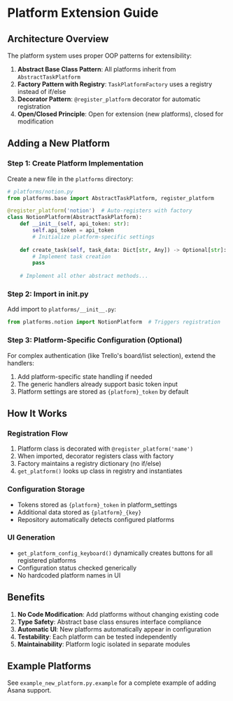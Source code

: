 # Platform Extension Guide

## Architecture Overview

The platform system uses proper OOP patterns for extensibility:

1. **Abstract Base Class Pattern**: All platforms inherit from `AbstractTaskPlatform`
2. **Factory Pattern with Registry**: `TaskPlatformFactory` uses a registry instead of if/else
3. **Decorator Pattern**: `@register_platform` decorator for automatic registration
4. **Open/Closed Principle**: Open for extension (new platforms), closed for modification

## Adding a New Platform

### Step 1: Create Platform Implementation

Create a new file in the `platforms` directory:

```python
# platforms/notion.py
from platforms.base import AbstractTaskPlatform, register_platform

@register_platform('notion')  # Auto-registers with factory
class NotionPlatform(AbstractTaskPlatform):
    def __init__(self, api_token: str):
        self.api_token = api_token
        # Initialize platform-specific settings
    
    def create_task(self, task_data: Dict[str, Any]) -> Optional[str]:
        # Implement task creation
        pass
    
    # Implement all other abstract methods...
```

### Step 2: Import in __init__.py

Add import to `platforms/__init__.py`:

```python
from platforms.notion import NotionPlatform  # Triggers registration
```

### Step 3: Platform-Specific Configuration (Optional)

For complex authentication (like Trello's board/list selection), extend the handlers:

1. Add platform-specific state handling if needed
2. The generic handlers already support basic token input
3. Platform settings are stored as `{platform}_token` by default

## How It Works

### Registration Flow
1. Platform class is decorated with `@register_platform('name')`
2. When imported, decorator registers class with factory
3. Factory maintains a registry dictionary (no if/else)
4. `get_platform()` looks up class in registry and instantiates

### Configuration Storage
- Tokens stored as `{platform}_token` in platform_settings
- Additional data stored as `{platform}_{key}`
- Repository automatically detects configured platforms

### UI Generation
- `get_platform_config_keyboard()` dynamically creates buttons for all registered platforms
- Configuration status checked generically
- No hardcoded platform names in UI

## Benefits

1. **No Code Modification**: Add platforms without changing existing code
2. **Type Safety**: Abstract base class ensures interface compliance
3. **Automatic UI**: New platforms automatically appear in configuration
4. **Testability**: Each platform can be tested independently
5. **Maintainability**: Platform logic isolated in separate modules

## Example Platforms

See `example_new_platform.py.example` for a complete example of adding Asana support.